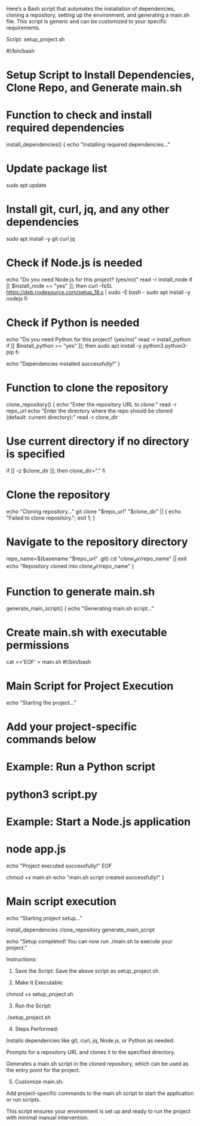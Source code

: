Here’s a Bash script that automates the installation of dependencies, cloning a repository, setting up the environment, and generating a main.sh file. This script is generic and can be customized to your specific requirements.

Script: setup_project.sh

#!/bin/bash

# Setup Script to Install Dependencies, Clone Repo, and Generate main.sh

# Function to check and install required dependencies
install_dependencies() {
  echo "Installing required dependencies..."
  
  # Update package list
  sudo apt update
  
  # Install git, curl, jq, and any other dependencies
  sudo apt install -y git curl jq
  
  # Check if Node.js is needed
  echo "Do you need Node.js for this project? (yes/no)"
  read -r install_node
  if [[ $install_node == "yes" ]]; then
    curl -fsSL https://deb.nodesource.com/setup_18.x | sudo -E bash -
    sudo apt install -y nodejs
  fi
  
  # Check if Python is needed
  echo "Do you need Python for this project? (yes/no)"
  read -r install_python
  if [[ $install_python == "yes" ]]; then
    sudo apt install -y python3 python3-pip
  fi

  echo "Dependencies installed successfully!"
}

# Function to clone the repository
clone_repository() {
  echo "Enter the repository URL to clone:"
  read -r repo_url
  echo "Enter the directory where the repo should be cloned (default: current directory):"
  read -r clone_dir
  
  # Use current directory if no directory is specified
  if [[ -z $clone_dir ]]; then
    clone_dir="."
  fi

  # Clone the repository
  echo "Cloning repository..."
  git clone "$repo_url" "$clone_dir" || { echo "Failed to clone repository."; exit 1; }
  
  # Navigate to the repository directory
  repo_name=$(basename "$repo_url" .git)
  cd "$clone_dir/$repo_name" || exit
  echo "Repository cloned into $clone_dir/$repo_name"
}

# Function to generate main.sh
generate_main_script() {
  echo "Generating main.sh script..."
  
  # Create main.sh with executable permissions
  cat <<'EOF' > main.sh
#!/bin/bash

# Main Script for Project Execution

echo "Starting the project..."

# Add your project-specific commands below
# Example: Run a Python script
# python3 script.py

# Example: Start a Node.js application
# node app.js

echo "Project executed successfully!"
EOF

  chmod +x main.sh
  echo "main.sh script created successfully!"
}

# Main script execution
echo "Starting project setup..."

install_dependencies
clone_repository
generate_main_script

echo "Setup completed! You can now run ./main.sh to execute your project."

Instructions:

1. Save the Script: Save the above script as setup_project.sh.


2. Make It Executable:

chmod +x setup_project.sh


3. Run the Script:

./setup_project.sh


4. Steps Performed:

Installs dependencies like git, curl, jq, Node.js, or Python as needed.

Prompts for a repository URL and clones it to the specified directory.

Generates a main.sh script in the cloned repository, which can be used as the entry point for the project.



5. Customize main.sh:

Add project-specific commands to the main.sh script to start the application or run scripts.




This script ensures your environment is set up and ready to run the project with minimal manual intervention.

